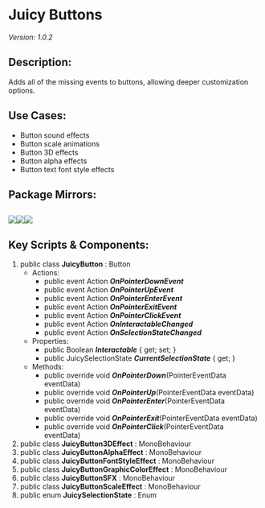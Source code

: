 # Juicy Buttons
*Version: 1.0.2*
## Description: 
Adds all of the missing events to buttons, allowing deeper customization options.
## Use Cases: 
* Button sound effects
* Button scale animations
* Button 3D effects
* Button alpha effects
* Button text font style effects
## Package Mirrors: 
[<img src='https://img.itch.zone/aW1nLzEzNzQ2ODg3LnBuZw==/original/npRUfq.png'>](https://github.com/Iron-Mountain-Software/juicy-buttons.git)[<img src='https://img.itch.zone/aW1nLzEzNzQ2ODk4LnBuZw==/original/Rv4m96.png'>](https://iron-mountain.itch.io/juicy-buttons)[<img src='https://img.itch.zone/aW1nLzEzNzQ2ODkyLnBuZw==/original/Fq0ORM.png'>](https://www.npmjs.com/package/com.iron-mountain.juicy-buttons)
---
## Key Scripts & Components: 
1. public class **JuicyButton** : Button
   * Actions: 
      * public event Action ***OnPointerDownEvent*** 
      * public event Action ***OnPointerUpEvent*** 
      * public event Action ***OnPointerEnterEvent*** 
      * public event Action ***OnPointerExitEvent*** 
      * public event Action ***OnPointerClickEvent*** 
      * public event Action ***OnInteractableChanged*** 
      * public event Action ***OnSelectionStateChanged*** 
   * Properties: 
      * public Boolean ***Interactable***  { get; set; }
      * public JuicySelectionState ***CurrentSelectionState***  { get; }
   * Methods: 
      * public override void ***OnPointerDown***(PointerEventData eventData)
      * public override void ***OnPointerUp***(PointerEventData eventData)
      * public override void ***OnPointerEnter***(PointerEventData eventData)
      * public override void ***OnPointerExit***(PointerEventData eventData)
      * public override void ***OnPointerClick***(PointerEventData eventData)
1. public class **JuicyButton3DEffect** : MonoBehaviour
1. public class **JuicyButtonAlphaEffect** : MonoBehaviour
1. public class **JuicyButtonFontStyleEffect** : MonoBehaviour
1. public class **JuicyButtonGraphicColorEffect** : MonoBehaviour
1. public class **JuicyButtonSFX** : MonoBehaviour
1. public class **JuicyButtonScaleEffect** : MonoBehaviour
1. public enum **JuicySelectionState** : Enum
